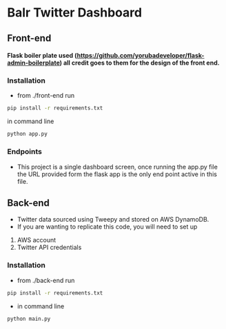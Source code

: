 # Balr Twitter Dashboard

## Front-end 

#### Flask boiler plate used (https://github.com/yorubadeveloper/flask-admin-boilerplate) all credit goes to them for the design of the front end.

### Installation 
- from ./front-end run
```bash 
pip install -r requirements.txt
```

in command line
```cmd
python app.py
```

### Endpoints
- This project is a single dashboard screen, once running the app.py file the URL provided form the flask app is the only end point active in this file. 

## Back-end 

- Twitter data sourced using Tweepy and stored on AWS DynamoDB. 
- If you are wanting to replicate this code, you will need to set up
1. AWS account
2. Twitter API credentials


### Installation
- from ./back-end run 
``` bash
pip install -r requirements.txt
```

- in command line 
```cmd 
python main.py
```
